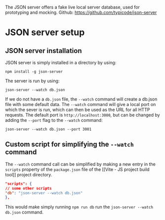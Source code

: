 The JSON server offers a fake live local server database, used for prototyping and mocking.
Github: https://github.com/typicode/json-server

# JSON server setup

## JSON server installation

JSON server is simply installed in a directory by using:

`npm install -g json-server`

The server is run by using:

`json-server --watch db.json`

If we do not have a `db.json` file, the `--watch` command will create a db.json file with some default data. The `--watch` command will give a local port on which the sever is run, which can then be used as the URL for all HTTP requests. 
The default port is `http://localhost:3000`, but can be changed by adding the `--port` flag to the `--watch` command:

`json-server --watch db.json --port 3001`

## Custom script for simplifying the `--watch` command

The `--watch` command call can be simplified by making a new entry in the `scripts` property of the `package.json` file of  the [[Vite - JS project build tool]] project directory. 

```json
"scripts": {
// some other scripts
"db": "json-server --watch db.json"
},
```

This would make simply running `npm run db` run the `json-server --watch db.json` command.